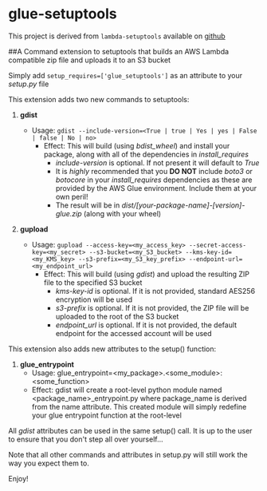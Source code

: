 # glue-setuptools

This project is derived from `lambda-setuptools` available on [github](https://github.com/QuiNovas/lambda-setuptools)

##A Command extension to setuptools that builds an AWS Lambda compatible zip file and uploads it to an S3 bucket

Simply add `setup_requires=['glue_setuptools']` as an attribute to your _setup.py_ file

This extension adds two new commands to setuptools:

1. **gdist**
    * Usage: `gdist --include-version=<True | true | Yes | yes | False | false | No | no>`
        * Effect: This will build (using _bdist_wheel_) and install your package, along with all of the dependencies in _install_requires_
            * _include-version_ is optional. If not present it will default to _True_
            * It is _highly_ recommended that you **DO NOT** include _boto3_ or _botocore_ in your _install_requires_ dependencies as these are provided by the AWS Glue environment. Include them at your own peril! 
            * The result will be in _dist/[your-package-name]-[version]-glue.zip_ (along with your wheel)


2. **gupload**
    * Usage: `gupload --access-key=<my_access_key> --secret-access-key=<my_secret> --s3-bucket=<my_S3_bucket> --kms-key-id=<my_KMS_key> --s3-prefix=<my_S3_key_prefix> --endpoint-url=<my_endpoint_url>`
        * Effect: This will build (using _gdist_) and upload the resulting ZIP file to the specified S3 bucket
            * _kms-key-id_ is optional. If it is not provided, standard AES256 encryption will be used
            * _s3-prefix_ is optional. If it is not provided, the ZIP file will be uploaded to the root of the S3 bucket
            * _endpoint_url_ is optional. If it is not provided, the default endpoint for the accessed account will be used

This extension also adds new attributes to the setup() function:

1. **glue_entrypoint**
    * Usage: glue_entrypoint=<my_package>.<some_module>:<some_function>
    * Effect: gdist will create a root-level python module named <package_name>_entrypoint.py where package_name is derived from the name attribute. This created module will simply redefine your glue entrypoint function at the root-level

All _gdist_ attributes can be used in the same setup() call. It is up to the user to ensure that you don't step all over yourself...

Note that all other commands and attributes in setup.py will still work the way you expect them to.

Enjoy!
